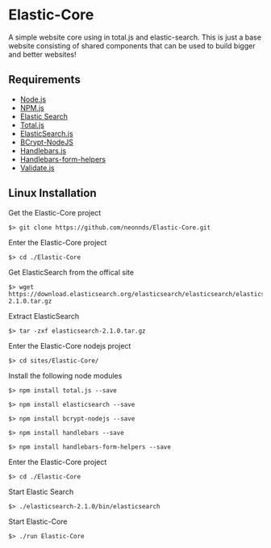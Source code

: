 
# Elastic-Core
A simple website core using in total.js and elastic-search. This is just a base website consisting of shared components that can be used to build bigger and better websites!


## Requirements

* [Node.js](https://nodejs.org/)
* [NPM.js](https://www.npmjs.com/)
* [Elastic Search](https://www.elastic.co/downloads/elasticsearch)
* [Total.js](https://www.totaljs.com)
* [ElasticSearch.js](https://www.npmjs.com/package/bcrypt-nodejs)
* [BCrypt-NodeJS](https://www.npmjs.com/package/bcrypt-nodejs)
* [Handlebars.js](http://handlebarsjs.com/)
* [Handlebars-form-helpers](https://github.com/badsyntax/handlebars-form-helpers)
* [Validate.js](http://validatejs.org/)

## Linux Installation

Get the Elastic-Core project

    $> git clone https://github.com/neonnds/Elastic-Core.git

Enter the Elastic-Core project

    $> cd ./Elastic-Core

Get ElasticSearch from the offical site

    $> wget https://download.elasticsearch.org/elasticsearch/elasticsearch/elasticsearch-2.1.0.tar.gz

Extract ElasticSearch

    $> tar -zxf elasticsearch-2.1.0.tar.gz

Enter the Elastic-Core nodejs project

    $> cd sites/Elastic-Core/

Install the following node modules

    $> npm install total.js --save

    $> npm install elasticsearch --save

    $> npm install bcrypt-nodejs --save

    $> npm install handlebars --save
    
    $> npm install handlebars-form-helpers --save
 
Enter the Elastic-Core project

    $> cd ./Elastic-Core

Start Elastic Search

    $> ./elasticsearch-2.1.0/bin/elasticsearch

Start Elastic-Core

    $> ./run Elastic-Core
